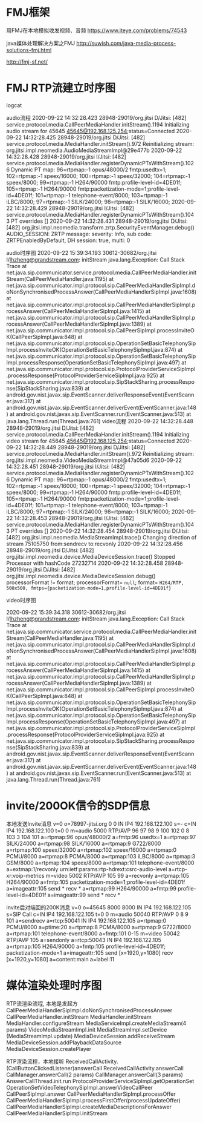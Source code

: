 # FMJ框架
用FMJ在本地模拟收发视频、音频
https://www.iteye.com/problems/74543

java媒体处理解决方案之FMJ
http://suwish.com/java-media-process-solutions-fmj.html


http://fmj-sf.net/


# FMJ RTP流建立时序图
logcat

audio流程
2020-09-22 14:32:28.423 28948-29019/org.jitsi D/Jitsi: [482] service.protocol.media.CallPeerMediaHandler.initStream().1194 Initializing audio stream for 45645 <45645@192.168.125.254>;status=Connected
2020-09-22 14:32:28.425 28948-29019/org.jitsi D/Jitsi: [482] service.protocol.media.MediaHandler.initStream().972 Reinitializing stream: org.jitsi.impl.neomedia.AudioMediaStreamImpl@29e477b
2020-09-22 14:32:28.428 28948-29019/org.jitsi I/Jitsi: [482] service.protocol.media.MediaHandler.registerDynamicPTsWithStream().1026 Dynamic PT map: 96=rtpmap:-1 opus/48000/2 fmtp:usedtx=1; 102=rtpmap:-1 speex/16000; 100=rtpmap:-1 speex/32000; 104=rtpmap:-1 speex/8000; 99=rtpmap:-1 H264/90000 fmtp:profile-level-id=4DE01f; 105=rtpmap:-1 H264/90000 fmtp:packetization-mode=1;profile-level-id=4DE01f; 101=rtpmap:-1 telephone-event/8000; 103=rtpmap:-1 iLBC/8000; 97=rtpmap:-1 SILK/24000; 98=rtpmap:-1 SILK/16000;
2020-09-22 14:32:28.429 28948-29019/org.jitsi I/Jitsi: [482] service.protocol.media.MediaHandler.registerDynamicPTsWithStream().1043 PT overrides []
2020-09-22 14:32:28.431 28948-29019/org.jitsi D/Jitsi: [482] org.jitsi.impl.neomedia.transform.zrtp.SecurityEventManager.debug() AUDIO_SESSION: ZRTP message: severity: Info, sub code: ZRTPEnabledByDefault, DH session: true, multi: 0

audio时序图
2020-09-22 15:39:34.193 30612-30682/org.jitsi I/lhzheng@grandstream.com: initStream
    java.lang.Exception: Call Stack Trace
        at net.java.sip.communicator.service.protocol.media.CallPeerMediaHandler.initStream(CallPeerMediaHandler.java:1195)
        at net.java.sip.communicator.impl.protocol.sip.CallPeerMediaHandlerSipImpl.doNonSynchronisedProcessAnswer(CallPeerMediaHandlerSipImpl.java:1608)
        at net.java.sip.communicator.impl.protocol.sip.CallPeerMediaHandlerSipImpl.processAnswer(CallPeerMediaHandlerSipImpl.java:1415)
        at net.java.sip.communicator.impl.protocol.sip.CallPeerMediaHandlerSipImpl.processAnswer(CallPeerMediaHandlerSipImpl.java:1389)
        at net.java.sip.communicator.impl.protocol.sip.CallPeerSipImpl.processInviteOK(CallPeerSipImpl.java:848)
        at net.java.sip.communicator.impl.protocol.sip.OperationSetBasicTelephonySipImpl.processInviteOK(OperationSetBasicTelephonySipImpl.java:874)
        at net.java.sip.communicator.impl.protocol.sip.OperationSetBasicTelephonySipImpl.processResponse(OperationSetBasicTelephonySipImpl.java:497)
        at net.java.sip.communicator.impl.protocol.sip.ProtocolProviderServiceSipImpl.processResponse(ProtocolProviderServiceSipImpl.java:925)
        at net.java.sip.communicator.impl.protocol.sip.SipStackSharing.processResponse(SipStackSharing.java:839)
        at android.gov.nist.javax.sip.EventScanner.deliverResponseEvent(EventScanner.java:317)
        at android.gov.nist.javax.sip.EventScanner.deliverEvent(EventScanner.java:148)
        at android.gov.nist.javax.sip.EventScanner.run(EventScanner.java:513)
        at java.lang.Thread.run(Thread.java:761)
video流程
2020-09-22 14:32:28.448 28948-29019/org.jitsi D/Jitsi: [482] service.protocol.media.CallPeerMediaHandler.initStream().1194 Initializing video stream for 45645 <45645@192.168.125.254>;status=Connected
2020-09-22 14:32:28.449 28948-29019/org.jitsi D/Jitsi: [482] service.protocol.media.MediaHandler.initStream().972 Reinitializing stream: org.jitsi.impl.neomedia.VideoMediaStreamImpl@47a05d6
2020-09-22 14:32:28.451 28948-29019/org.jitsi I/Jitsi: [482] service.protocol.media.MediaHandler.registerDynamicPTsWithStream().1026 Dynamic PT map: 96=rtpmap:-1 opus/48000/2 fmtp:usedtx=1; 102=rtpmap:-1 speex/16000; 100=rtpmap:-1 speex/32000; 104=rtpmap:-1 speex/8000; 99=rtpmap:-1 H264/90000 fmtp:profile-level-id=4DE01f; 105=rtpmap:-1 H264/90000 fmtp:packetization-mode=1;profile-level-id=4DE01f; 101=rtpmap:-1 telephone-event/8000; 103=rtpmap:-1 iLBC/8000; 97=rtpmap:-1 SILK/24000; 98=rtpmap:-1 SILK/16000;
2020-09-22 14:32:28.453 28948-29019/org.jitsi I/Jitsi: [482] service.protocol.media.MediaHandler.registerDynamicPTsWithStream().1043 PT overrides []
2020-09-22 14:32:28.454 28948-29019/org.jitsi D/Jitsi: [482] org.jitsi.impl.neomedia.MediaStreamImpl.trace() Changing direction of stream 75105750 from:sendrecv to:recvonly
2020-09-22 14:32:28.456 28948-29019/org.jitsi D/Jitsi: [482] org.jitsi.impl.neomedia.device.MediaDeviceSession.trace() Stopped Processor with hashCode 27232714
2020-09-22 14:32:28.458 28948-29019/org.jitsi D/Jitsi: [482] org.jitsi.impl.neomedia.device.MediaDeviceSession.debug() processorFormat != format; processorFormat= `null`; format= `H264/RTP, 500x500, fmtps={packetization-mode=1,profile-level-id=4DE01f}`

video时序图

2020-09-22 15:39:34.318 30612-30682/org.jitsi I/lhzheng@grandstream.com: initStream
    java.lang.Exception: Call Stack Trace
        at net.java.sip.communicator.service.protocol.media.CallPeerMediaHandler.initStream(CallPeerMediaHandler.java:1195)
        at net.java.sip.communicator.impl.protocol.sip.CallPeerMediaHandlerSipImpl.doNonSynchronisedProcessAnswer(CallPeerMediaHandlerSipImpl.java:1608)
        at net.java.sip.communicator.impl.protocol.sip.CallPeerMediaHandlerSipImpl.processAnswer(CallPeerMediaHandlerSipImpl.java:1415)
        at net.java.sip.communicator.impl.protocol.sip.CallPeerMediaHandlerSipImpl.processAnswer(CallPeerMediaHandlerSipImpl.java:1389)
        at net.java.sip.communicator.impl.protocol.sip.CallPeerSipImpl.processInviteOK(CallPeerSipImpl.java:848)
        at net.java.sip.communicator.impl.protocol.sip.OperationSetBasicTelephonySipImpl.processInviteOK(OperationSetBasicTelephonySipImpl.java:874)
        at net.java.sip.communicator.impl.protocol.sip.OperationSetBasicTelephonySipImpl.processResponse(OperationSetBasicTelephonySipImpl.java:497)
        at net.java.sip.communicator.impl.protocol.sip.ProtocolProviderServiceSipImpl.processResponse(ProtocolProviderServiceSipImpl.java:925)
        at net.java.sip.communicator.impl.protocol.sip.SipStackSharing.processResponse(SipStackSharing.java:839)
        at android.gov.nist.javax.sip.EventScanner.deliverResponseEvent(EventScanner.java:317)
        at android.gov.nist.javax.sip.EventScanner.deliverEvent(EventScanner.java:148)
        at android.gov.nist.javax.sip.EventScanner.run(EventScanner.java:513)
        at java.lang.Thread.run(Thread.java:761)

# invite/200OK信令的SDP信息
本地发送Invite消息
    v=0
    o=78997-jitsi.org 0 0 IN IP4 192.168.122.100
    s=-
    c=IN IP4 192.168.122.100
    t=0 0
    m=audio 5000 RTP/AVP 96 97 98 9 100 102 0 8 103 3 104 101
    a=rtpmap:96 opus/48000/2
    a=fmtp:96 usedtx=1
    a=rtpmap:97 SILK/24000
    a=rtpmap:98 SILK/16000
    a=rtpmap:9 G722/8000
    a=rtpmap:100 speex/32000
    a=rtpmap:102 speex/16000
    a=rtpmap:0 PCMU/8000
    a=rtpmap:8 PCMA/8000
    a=rtpmap:103 iLBC/8000
    a=rtpmap:3 GSM/8000
    a=rtpmap:104 speex/8000
    a=rtpmap:101 telephone-event/8000
    a=extmap:1/recvonly urn:ietf:params:rtp-hdrext:csrc-audio-level
    a=rtcp-xr:voip-metrics
    m=video 5002 RTP/AVP 105 99
    a=recvonly
    a=rtpmap:105 H264/90000
    a=fmtp:105 packetization-mode=1;profile-level-id=4DE01f
    a=imageattr:105 send * recv *
    a=rtpmap:99 H264/90000
    a=fmtp:99 profile-level-id=4DE01f
    a=imageattr:99 send * recv *

invite后对端回的200K消息
    v=0
    o=45645 8000 8000 IN IP4 192.168.122.105
    s=SIP Call
    c=IN IP4 192.168.122.105
    t=0 0
    m=audio 50040 RTP/AVP 0 8 9 101
    a=sendrecv
    a=rtcp:50041 IN IP4 192.168.122.105
    a=rtpmap:0 PCMU/8000
    a=ptime:20
    a=rtpmap:8 PCMA/8000
    a=rtpmap:9 G722/8000
    a=rtpmap:101 telephone-event/8000
    a=fmtp:101 0-15
    m=video 50042 RTP/AVP 105
    a=sendonly
    a=rtcp:50043 IN IP4 192.168.122.105
    a=rtpmap:105 H264/90000
    a=fmtp:105 profile-level-id=4DE01f; packetization-mode=1
    a=imageattr:105 send [x=1920,y=1080] recv [x=1920,y=1080]
    a=content:main
    a=label:11

# 媒体渲染处理时序图

RTP流渲染流程, 本地是发起方
CallPeerMediaHandlerSipImpl.doNonSynchronisedProcessAnswer
	CallPeerMediaHandler.initStream
		MediaHandler.initStream
			MediaHandler.configureStream
				MediaServiceImpl.createMediaStream(4 params)
					VideoMediaStreamImpl.init
						MediaStreamImpl.setDevice (MediaStreamImpl.update)
							MediaDeviceSession.addReceiveStream
								MediaDeviceSession.addPlaybackDataSource
									MediaDeviceSession.createPlayer

RTP渲染流程，本地接听
ReceivedCallActivity.(CallButtonClickedListener)answerCall
	ReceivedCallActivity.answerCall
		CallManager.answerCall(2 params)
			CallManager.answerCall(3 params)
				AnswerCallThread.init.run
					ProtocolProviderServiceSipImpl.getOperationSet
						OperationSetVideoTelephonySipImpl.answerVideoCallPeer
							CallPeerSipImpl.answer
								CallPeerMediaHandlerSipImpl.processOffer
									CallPeerMediaHandlerSipImpl.processFirstOffer(processUpdateOffer)
										CallPeerMediaHandlerSipImpl.createMediaDescriptionsForAnswer
											CallPeerMediaHandlerSipImpl.initStream